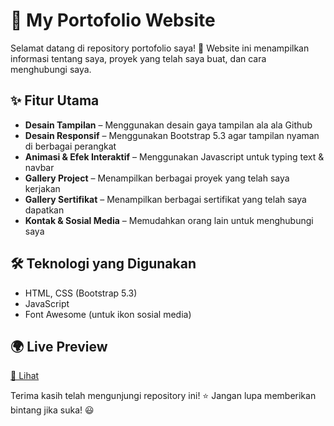 # 🎨 My Portofolio Website

Selamat datang di repository portofolio saya! 🚀 Website ini menampilkan informasi tentang saya, proyek yang telah saya buat, dan cara menghubungi saya.

## ✨ Fitur Utama

- **Desain Tampilan** – Menggunakan desain gaya tampilan ala ala Github
- **Desain Responsif** – Menggunakan Bootstrap 5.3 agar tampilan nyaman di berbagai perangkat
- **Animasi & Efek Interaktif** – Menggunakan Javascript untuk typing text & navbar
- **Gallery Project** – Menampilkan berbagai proyek yang telah saya kerjakan
- **Gallery Sertifikat** – Menampilkan berbagai sertifikat yang telah saya dapatkan
- **Kontak & Sosial Media** – Memudahkan orang lain untuk menghubungi saya

## 🛠 Teknologi yang Digunakan

- HTML, CSS (Bootstrap 5.3)
- JavaScript
- Font Awesome (untuk ikon sosial media)

## 🌍 Live Preview

[🔗 Lihat](https://chelvinramadani.github.io/portofolio-website/)

Terima kasih telah mengunjungi repository ini! ⭐ Jangan lupa memberikan bintang jika suka! 😃
